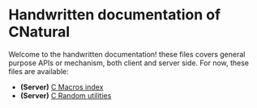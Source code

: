 # Handwritten documentation of CNatural #

Welcome to the handwritten documentation! these files covers general
purpose APIs or mechanism, both client and server side. For now,
these files are available:

* **(Server)** [C Macros index](macros.md)
* **(Server)** [C Random utilities](random.md)


